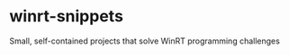 winrt-snippets
==============

Small, self-contained projects that solve WinRT programming challenges